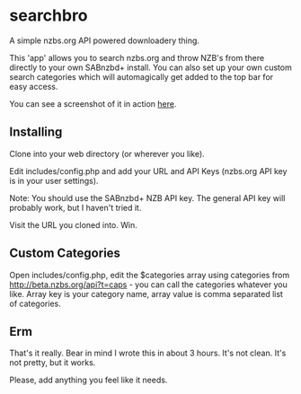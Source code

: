 searchbro
=========

A simple nzbs.org API powered downloadery thing.

This 'app' allows you to search nzbs.org and throw NZB's from there directly to your own SABnzbd+ install. You can also set up your own custom search categories which will automagically get added to the top bar for easy access.

You can see a screenshot of it in action <a href="https://raw.github.com/smyther/searchbro/master/screenshot.png">here</a>.

Installing
---

Clone into your web directory (or wherever you like).

Edit includes/config.php and add your URL and API Keys (nzbs.org API key is in your user settings).

Note: You should use the SABnzbd+ NZB API key. The general API key will probably work, but I haven't tried it.

Visit the URL you cloned into. Win.

Custom Categories
---

Open includes/config.php, edit the $categories array using categories from http://beta.nzbs.org/api?t=caps - you can call the categories whatever you like. Array key is your category name, array value is comma separated list of categories.

Erm
---

That's it really. Bear in mind I wrote this in about 3 hours. It's not clean. It's not pretty, but it works.

Please, add anything you feel like it needs.

